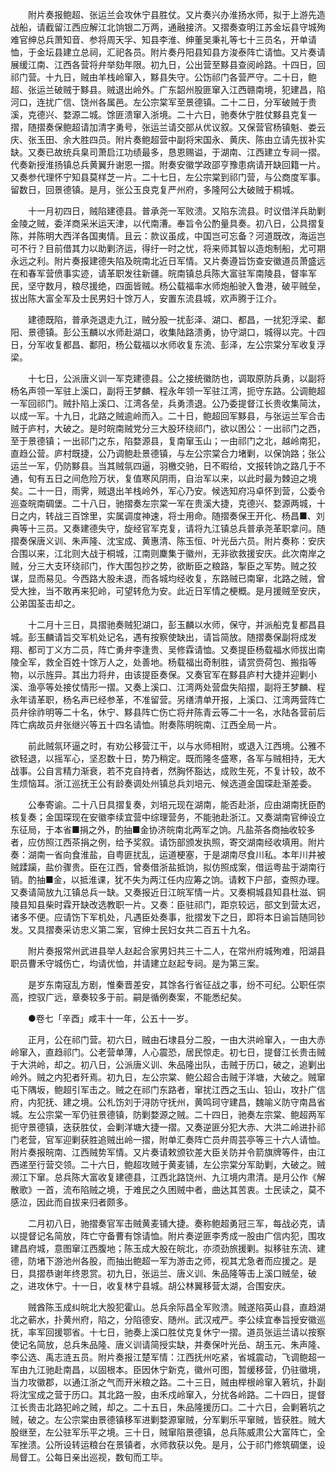<!-- { "loadSidebar": true } -->
　　附片奏报鲍超、张运兰会攻休宁县胜仗。又片奏兴办淮扬水师，拟于上游先造战船，请截留江西应解江北饷银二万两，通融接济。又摺奏查明江苏金坛县守城殉难官绅总兵萧知音、参将周天孚、知县李淮、绅董吴秉礼等七十三员名，开单请恤，于金坛县建立总祠，汇祀各员。附片奏丹阳县知县方浚泰阵亡请恤。又片奏请展缓江南、江西各营将弁举劾年限。初九日，公出营至黟县查阅岭路。十四日，回祁门营。十九日，贼由羊栈岭窜入，黟县失守。公饬祁门各营严守。二十日，鲍超、张运兰破贼于黟县。贼退出岭外。广东韶州股匪窜入江西赣南境，犯建昌，陷河口，连扰广信、饶州各属邑。左公宗棠军至景德镇。二十二日，分军破贼于贵溪，克德兴、婺源二城。馀匪溃窜入浙境。二十六日，驰奏休宁胜仗黟县克复一摺，随摺奏保鲍超请加清字勇号，张运兰请交部从优议叙。又保营官杨镇魁、娄云庆、张玉田、余大胜四员。附片奏鲍超营中副将宋国永、黄庆、陈由立请先拔补实缺。又奏已故统兵臬司萧启江功绩最多，恳恩赐谥，于湖南、江西建立专祠一摺。代奏新授淮扬镇总兵黄翼升谢恩一摺。附奏安徽学政邵亨豫患病请开缺回籍一片。又奏参代理怀宁知县莫样芝一片。二十七日，左公宗棠到祁门营，与公商度军事。留数日，回景德镇。是月，张公玉良克复严州府，多隆阿公大破贼于桐城。

　　十一月初四日，贼陷建德县。普承尧一军败溃。又陷东流县。时议借洋兵助剿金陵之贼，委洋商采米运天津，以代南漕。奉旨令公酌量具奏。初八日，公具摺复陈，并陈明大西洋各国夷情。且云：款议虽成，中国岂可忘备？河道既改，海运岂可不行？目前借其力以助剿济运，得纡一时之忧，将来师其智以造炮制船，尤可期永远之利。附片奏报建德失陷及皖南北近日军情。又片奏遵旨饬查安徽道员萧盛远在和春军营偾事实迹，请革职发往新疆。皖南镇总兵陈大富驻军南陵县，督率军民，坚守数月，粮尽援绝，四面皆贼。杨公载福率水师炮船驶入鲁港，破平贼垒，拔出陈大富全军及士民男妇十馀万人，安置东流县城，欢声腾于江介。

　　建德既陷，普承尧退走九江，贼分股一扰彭泽、湖口、都昌，一扰犯浮梁、鄱阳、景德镇。彭公玉麟以水师赴湖口，收集陆路溃勇，协守湖口，城得以完。十四日，分军收复都昌、鄱阳，杨公载福以水师收复东流、彭泽，左公宗棠分军收复浮梁。

　　十七日，公派唐义训一军克建德县。公之接统徽防也，调取原防兵勇，以副将杨名声领一军驻上溪口，副将王梦麟、程永年领一军驻江湾，扼守东路。公调鲍超一军回祁门。贼扑陷上溪口、江湾各垒，兵勇溃退。公乃委提督江长贵收集简汰，以成一军。十九日，北路之贼逾岭而入。二十日，鲍超回军黟县，与张运兰军合击贼于庐村，大破之。是时皖南贼党分三大股环绕祁门，欲以困公：一出祁门之西，至于景德镇；一出祁门之东，陷婺源县，复南窜玉山；一由祁门之北，越岭南犯，直趋公营。庐村既捷，公乃调鲍赴景德镇，与左公宗棠合力堵剿，以保饷路；张公运兰一军，仍防黟县。当其贼氛四逼，羽檄交驰，日不暇给，文报转饷之路几于不通，旬有五日之间危险万状，复值寒风阴雨，自治军以来，以此时最为棘迫之境矣。二十一日，雨霁，贼退出羊栈岭外，军心乃安。候选知府冯卓怀到营，公委令巡查皖南碉堡。二十八日，驰摺奏左宗棠一军在贵溪大捷，克德兴、婺源两城，十日之内，转战三百馀里，实属调度神速，将士用命。随摺奏保王开化、杨昌■、刘典等十三员。又奏建德失守，旋经官军克复，请将九江镇总兵普承尧革职拿问。随摺奏保唐义训、朱声隆、沈宝成、黄惠清、陈玉恒、叶光岳六员。附片奏称：安庆合围以来，江北则大战于桐城，江南则麇集于徽州，无非欲救援安庆。此次南岸之贼，分三大支环绕祁门，作大围包抄之势，欲断臣之粮路，掣臣之军势。贼之狡谋，显而易见。今西路大股未退，而各城均经收复，东路贼已南窜，北路之贼，曾受大挫，当不敢再来犯岭，可望转危为安。此近日军情之梗概。是月援贼至安庆，公弟国荃击却之。

　　十二月十三日，具摺驰奏贼犯湖口，彭玉麟以水师，保守，并派船克复都昌县城。彭玉麟请旨交军机处记名，遇有按察使缺出，请旨简放。随摺奏保副将成发翔、都司丁义方二员，阵亡勇弁李逢贵、吴修霖请恤。又奏提臣杨载福水师拔出南陵全军，救全百姓十馀万人之，处善地。杨载福出奇制胜，请赏赍荷包、搬指等物，以示旌异。其出力将弁，由该提臣奏保。又奏官军在黟县庐村大捷并迎剿小溪、渔亭等处接仗情形一摺。又奏上溪口、江湾两处营盘失陷摺，副将王梦麟、程永年请革职，杨名声已经参革，不准留营。另缮清单开报，上溪口、江湾两营阵亡员弁徐祚明等二十名，休宁、黟县阵亡伤亡将弁陈青云等二十一名，水陆各营前后阵亡病故员弁张继兴等五十四名请恤。附奏陈明皖南、江西全局一片。

　　前此贼氛环逼之时，有劝公移营江干，以与水师相附，或退入江西境。公雅不欲轻退，以摇军心，坚忍数十日，势乃稍定。既而隆冬盛寒，各军与贼相持，无大战事。公自言精力渐衰，若不克自持者，然胸怀豁达，成败生死，不复计较，故不生烦恼耳。浙江巡抚王公有龄奏调处州镇总兵刘培元、候选道金国琛赴渐差委。

　　公奉寄谕。二十八日具摺复奏，刘培元现在湖南，能否赴浙，应由湖南抚臣酌核复奏；金国琛现在安徽李续宜营中综理营务，不能驰赴浙江。又奏湖南官绅设立东征局，于本省■捐之外，酌抽■金协济皖南北两军之饷。凡盐茶各商抽收较多者，应仿照江西茶捐之例，给予奖叙。请饬部颁发执照，寄交湖南经收填用。附片奏：湖南一省向食淮盐，自粤匪扰乱，运道梗塞，于是湖南尽食川私。本年川井被贼蹂躏，盐价骤贵。臣在江西，曾奏借浙盐抵饷，拟仿照成案，借运粤盐于湖南行销。酌抽■金，以抵淮课，犹不失为两江任内应筹之饷。请敕下户部，查照办理。又奏请简放九江镇总兵一缺。又奏报近日江皖军情一片。又奏桐城县知县杜滋、铜陵县知县柴时霖开缺改选教职一片。又奏：臣驻祁门，距京较远，部文到营太迟，诸多不便。应请饬下军机处，凡遇臣处奏事，批摺发下之日，即将本日谕旨随同钞发。又具摺奏采访忠义第二案，官绅士民妇女共二百五十九名。

　　附片奏报常州武进县举人赵起合家男妇共三十二人，在常州府城殉难，阳湖县职员曹禾守城伤亡，均请优恤，并请建立赵起专祠。是为第三案。

　　是岁东南寇乱方剧，惟秦晋差安，其馀各行省征战之事，纷不可纪。公职任崇高，控驭广远，章奏较多于前。嗣是循例奏案，不能悉纪矣。

　　●卷七「辛酉」咸丰十一年，公五十一岁。

　　正月，公在祁门营。初六日，贼由石埭县分二股，一由大洪岭窜入，一由大赤岭窜入，直趋祁门。公老营单薄，人心震恐，居民惊走。初七日，提督江长贵击贼于大洪岭，却之。初八日，公派唐义训、朱品隆出队，击贼于历口，破之，追剿出岭外。贼之内犯者歼焉。初九日，左公宗棠、鲍公超合击贼于洋塘，大破之。贼窜屯下隅坂，鲍超引军击之。贼之在祁门东路者，窜扰江西之玉山、铅山，攻扑广信府，内犯抚、建之境。公札饬刘于浔防守抚州，黄鸣珂守建昌，魏喻义防守南昌省城。左公宗棠一军仍驻景德镇，防剿婺源之贼。二十四日，驰奏左宗棠、鲍超两军扼守景德镇，迭获胜仗，会剿洋塘大捷一摺。又奏逆匪分犯大赤、大洪二岭进扑祁门老营，官军迎剿获胜追贼出岭一摺，附单汇奏阵亡员弁周芸亭等三十六人请恤。附片奏报皖南、江西贼势军情。又片奏请敕颁钦差大臣关防并令箭旗牌等件，由江西递至行营交领。二十六日，鲍超攻贼于黄麦铺，左公宗棠分军助剿，大破之。贼濒江下窜。总兵陈大富收复建德县，江西北路饶州、九江境内肃清。是月公作《解散歌》一首，流布陷贼之境，于难民之久困贼中者，曲达其苦衷。士民读之，莫不感泣，因此而自拔来归者颇多。

　　二月初八日，驰摺奏官军击贼黄麦铺大捷。奏称鲍超勇冠三军，每战必克，请以提督记名简放，阵亡守备曹有馀请恤。附片奏逆匪李秀成一股由广信内犯，围攻建昌府城，意图窜江西腹地；陈玉成大股在皖北，亦须劲旅援剿。拟移驻东流、建德，防堵下游池州各股，而抽出鲍超一军为游击之师，视其尤急者而应援之。是日，具摺恭谢年终恩赏。初九日，张运兰、唐义训、朱品隆等击上溪口贼垒，破之，进攻休宁。十一日，收复林宁县城。胡公林翼移营太湖，合围安庆。

　　贼酋陈玉成纠皖北大股犯霍山。总兵余际昌全军败溃。贼遂陷英山县，直趋湖北之蕲水，扑黄州府，陷之，分陷德安、随州。武汉戒严。李公续宜奉旨授安徽巡抚，率军回援鄂省。十七日，驰奏上溪口胜仗克复休宁一摺。道员张运兰请以按察使记名简放，总兵朱品隆、唐义训请简授实缺，并奏保叶光岳、胡玉元、朱声隆、李公选、禹志涟五员。附片奏报江楚军情：江西抚州吃紧，省城震动，飞调鲍超一军由九江驰赴南昌，以固根本。臣因休宁新克，徽州可图，暂缓移营，仍驻徽境，当力攻徽郡，以通江浙之气而开米粮之路。二十三日，贼由榉根岭窜入箬坑，扑副将沈宝成之营于历口。其北路一股，由禾戍岭窜入，分扰各岭路。二十四日，提督江长贵击北路犯岭之贼，却之。二十五日，朱品隆援历口。二十六日，会剿箬坑之贼，破之。左公宗棠由景德镇移军进剿婺源窜贼，分军剿乐平窜贼，皆获胜。贼大股继至，左公驻军乐平之境。三十日，贼窜陷景德镇，总兵陈威肃公大富阵亡，全军挫溃。公所设转运粮台在景镇者，水师救获以免。是月，公于祁门修筑碉堡，设局督工。公每日亲出巡视，数旬而工毕。

